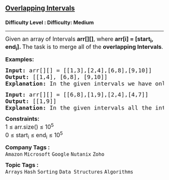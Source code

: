 <h2><a href="https://www.geeksforgeeks.org/problems/overlapping-intervals--170633/1?page=1&company=Google&difficulty=Basic,Easy,Medium,Hard&status=unsolved&sortBy=submissions">Overlapping Intervals</a></h2><h3>Difficulty Level : Difficulty: Medium</h3><hr><div class="problems_problem_content__Xm_eO"><p><span style="font-size: 18px;">Given an array<strong>&nbsp;</strong>of Intervals <strong>arr[][]</strong>, where <strong>arr[i] = [start<sub>i</sub>, end<sub>i</sub>]. </strong>The task is to merge all of the <strong>overlapping Intervals</strong>.</span></p>
<p><strong><span style="font-size: 18px;">Examples:</span></strong></p>
<pre><strong><span style="font-size: 18px;">Input: </span></strong><span style="font-size: 18px;">arr</span><span style="font-size: 18px;">[][]</span><span style="font-size: 18px;"> = [[1,3],[2,4],[6,8],[9,10]]
<strong>Output: </strong>[[1,4], [6,8], [9,10]]<strong>
Explanation: </strong>In the given intervals we have only two overlapping intervals here, [1,3] and [2,4] which on merging will become [1,4]. Therefore we will return [[1,4], [6,8], [9,10]].</span>
</pre>
<pre><strong><span style="font-size: 18px;">Input: </span></strong><span style="font-size: 18px;">arr[][] = [[6,8],[1,9],[2,4],[4,7]]
<strong>Output: </strong>[[1,9]]<br><strong>Explanation: </strong>In the given intervals all the intervals overlap with the interval [1,9]. Therefore we will return [1,9].<br></span></pre>
<p><span style="font-size: 18px;"><strong>Constraints:</strong><br>1 ≤ arr.size() ≤ 10<sup>5</sup><br>0 ≤ start<sub>i</sub> ≤ end<sub>i</sub> ≤ 10<sup>5</sup></span></p></div><p><span style=font-size:18px><strong>Company Tags : </strong><br><code>Amazon</code>&nbsp;<code>Microsoft</code>&nbsp;<code>Google</code>&nbsp;<code>Nutanix</code>&nbsp;<code>Zoho</code>&nbsp;<br><p><span style=font-size:18px><strong>Topic Tags : </strong><br><code>Arrays</code>&nbsp;<code>Hash</code>&nbsp;<code>Sorting</code>&nbsp;<code>Data Structures</code>&nbsp;<code>Algorithms</code>&nbsp;